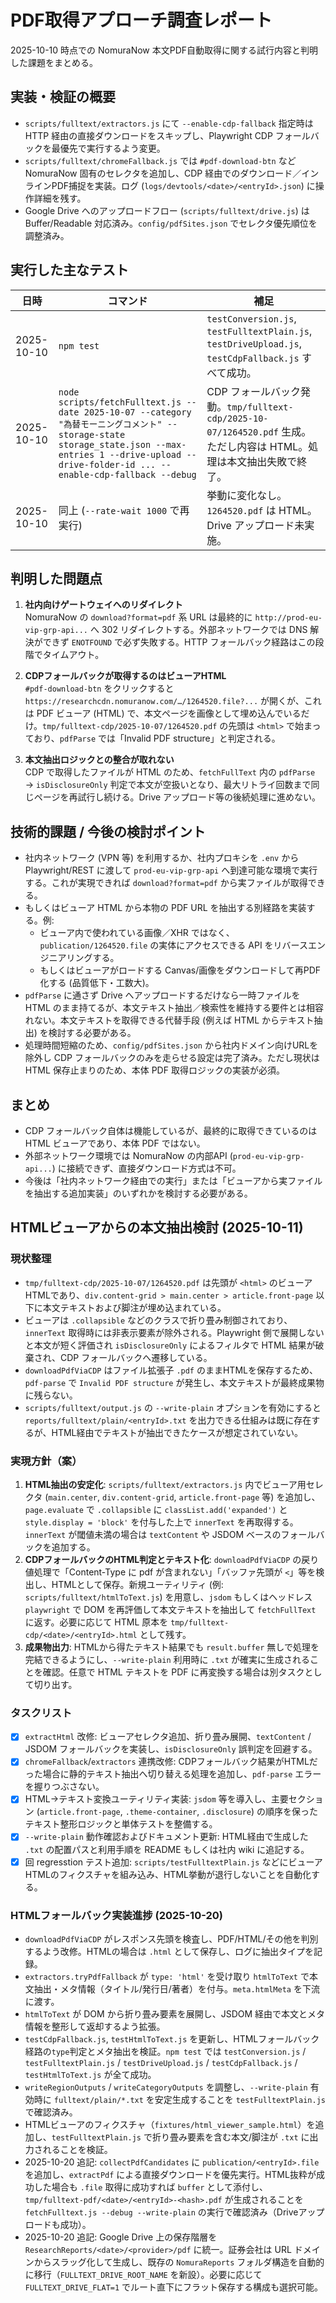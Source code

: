 # PDF取得アプローチ調査レポート

2025-10-10 時点での NomuraNow 本文PDF自動取得に関する試行内容と判明した課題をまとめる。

## 実装・検証の概要

- `scripts/fulltext/extractors.js` にて `--enable-cdp-fallback` 指定時は HTTP 経由の直接ダウンロードをスキップし、Playwright CDP フォールバックを最優先で実行するよう変更。
- `scripts/fulltext/chromeFallback.js` では `#pdf-download-btn` など NomuraNow 固有のセレクタを追加し、CDP 経由でのダウンロード／インラインPDF捕捉を実装。ログ (`logs/devtools/<date>/<entryId>.json`) に操作詳細を残す。
- Google Drive へのアップロードフロー (`scripts/fulltext/drive.js`) は Buffer/Readable 対応済み。`config/pdfSites.json` でセレクタ優先順位を調整済み。

## 実行した主なテスト

| 日時 | コマンド | 補足 |
| --- | --- | --- |
| 2025-10-10 | `npm test` | `testConversion.js`, `testFulltextPlain.js`, `testDriveUpload.js`, `testCdpFallback.js` すべて成功。
| 2025-10-10 | `node scripts/fetchFulltext.js --date 2025-10-07 --category "為替モーニングコメント" --storage-state storage_state.json --max-entries 1 --drive-upload --drive-folder-id ... --enable-cdp-fallback --debug` | CDP フォールバック発動。`tmp/fulltext-cdp/2025-10-07/1264520.pdf` 生成。ただし内容は HTML。処理は本文抽出失敗で終了。
| 2025-10-10 | 同上 (`--rate-wait 1000` で再実行) | 挙動に変化なし。`1264520.pdf` は HTML。Drive アップロード未実施。

## 判明した問題点

1. **社内向けゲートウェイへのリダイレクト**  
   NomuraNow の `download?format=pdf` 系 URL は最終的に `http://prod-eu-vip-grp-api...` へ 302 リダイレクトする。外部ネットワークでは DNS 解決ができず `ENOTFOUND` で必ず失敗する。HTTP フォールバック経路はこの段階でタイムアウト。

2. **CDPフォールバックが取得するのはビューアHTML**  
   `#pdf-download-btn` をクリックすると `https://researchcdn.nomuranow.com/…/1264520.file?...` が開くが、これは PDF ビューア (HTML) で、本文ページを画像として埋め込んでいるだけ。`tmp/fulltext-cdp/2025-10-07/1264520.pdf` の先頭は `<html>` で始まっており、`pdfParse` では「Invalid PDF structure」と判定される。

3. **本文抽出ロジックとの整合が取れない**  
   CDP で取得したファイルが HTML のため、`fetchFullText` 内の `pdfParse` → `isDisclosureOnly` 判定で本文が空扱いとなり、最大リトライ回数まで同じページを再試行し続ける。Drive アップロード等の後続処理に進めない。

## 技術的課題 / 今後の検討ポイント

- 社内ネットワーク (VPN 等) を利用するか、社内プロキシを `.env` から Playwright/REST に渡して `prod-eu-vip-grp-api` へ到達可能な環境で実行する。これが実現できれば `download?format=pdf` から実ファイルが取得できる。
- もしくはビューア HTML から本物の PDF URL を抽出する別経路を実装する。例: 
  - ビューア内で使われている画像／XHR ではなく、`publication/1264520.file` の実体にアクセスできる API をリバースエンジニアリングする。
  - もしくはビューアがロードする Canvas/画像をダウンロードして再PDF化する (品質低下・工数大)。
- `pdfParse` に通さず Drive へアップロードするだけなら一時ファイルを HTML のまま持てるが、本文テキスト抽出／検索性を維持する要件とは相容れない。本文テキストを取得できる代替手段 (例えば HTML からテキスト抽出) を検討する必要がある。
- 処理時間短縮のため、`config/pdfSites.json` から社内ドメイン向けURLを除外し CDP フォールバックのみを走らせる設定は完了済み。ただし現状は HTML 保存止まりのため、本体 PDF 取得ロジックの実装が必須。

## まとめ

- CDP フォールバック自体は機能しているが、最終的に取得できているのは HTML ビューアであり、本体 PDF ではない。
- 外部ネットワーク環境では NomuraNow の内部API (`prod-eu-vip-grp-api...`) に接続できず、直接ダウンロード方式は不可。
- 今後は「社内ネットワーク経由での実行」または「ビューアから実ファイルを抽出する追加実装」のいずれかを検討する必要がある。

## HTMLビューアからの本文抽出検討 (2025-10-11)

### 現状整理
- `tmp/fulltext-cdp/2025-10-07/1264520.pdf` は先頭が `<html>` のビューアHTMLであり、`div.content-grid > main.center > article.front-page` 以下に本文テキストおよび脚注が埋め込まれている。
- ビューアは `.collapsible` などのクラスで折り畳み制御されており、`innerText` 取得時には非表示要素が除外される。Playwright 側で展開しないと本文が短く評価され `isDisclosureOnly` によるフィルタで HTML 結果が破棄され、CDP フォールバックへ遷移している。
- `downloadPdfViaCDP` はファイル拡張子 `.pdf` のままHTMLを保存するため、`pdf-parse` で `Invalid PDF structure` が発生し、本文テキストが最終成果物に残らない。
- `scripts/fulltext/output.js` の `--write-plain` オプションを有効にすると `reports/fulltext/plain/<entryId>.txt` を出力できる仕組みは既に存在するが、HTML経由でテキストが抽出できたケースが想定されていない。

### 実現方針（案）
1. **HTML抽出の安定化**: `scripts/fulltext/extractors.js` 内でビューア用セレクタ (`main.center`, `div.content-grid`, `article.front-page` 等) を追加し、`page.evaluate` で `.collapsible` に `classList.add('expanded')` と `style.display = 'block'` を付与した上で `innerText` を再取得する。`innerText` が閾値未満の場合は `textContent` や JSDOM ベースのフォールバックを追加する。
2. **CDPフォールバックのHTML判定とテキスト化**: `downloadPdfViaCDP` の戻り値処理で「Content-Type に pdf が含まれない」「バッファ先頭が `<`」等を検出し、HTMLとして保存。新規ユーティリティ (例: `scripts/fulltext/htmlToText.js`) を用意し、`jsdom` もしくはヘッドレス `playwright` で DOM を再評価して本文テキストを抽出して `fetchFullText` に返す。必要に応じて HTML 原本を `tmp/fulltext-cdp/<date>/<entryId>.html` として残す。
3. **成果物出力**: HTMLから得たテキスト結果でも `result.buffer` 無しで処理を完結できるようにし、`--write-plain` 利用時に `.txt` が確実に生成されることを確認。任意で HTML テキストを PDF に再変換する場合は別タスクとして切り出す。

### タスクリスト
- [x] `extractHtml` 改修: ビューアセレクタ追加、折り畳み展開、`textContent` / JSDOM フォールバックを実装し、`isDisclosureOnly` 誤判定を回避する。
- [x] `chromeFallback`/`extractors` 連携改修: CDPフォールバック結果がHTMLだった場合に静的テキスト抽出へ切り替える処理を追加し、`pdf-parse` エラーを握りつぶさない。
- [x] HTML→テキスト変換ユーティリティ実装: `jsdom` 等を導入し、主要セクション (`article.front-page`, `.theme-container`, `.disclosure`) の順序を保ったテキスト整形ロジックと単体テストを整備する。
- [x] `--write-plain` 動作確認およびドキュメント更新: HTML経由で生成した `.txt` の配置パスと利用手順を README もしくは社内 wiki に追記する。
- [x] 回 regresstion テスト追加: `scripts/testFulltextPlain.js` などにビューアHTMLのフィクスチャを組み込み、HTML挙動が退行しないことを自動化する。

### HTMLフォールバック実装進捗 (2025-10-20)
- `downloadPdfViaCDP` がレスポンス先頭を検査し、PDF/HTML/その他を判別するよう改修。HTMLの場合は `.html` として保存し、ログに抽出タイプを記録。
- `extractors.tryPdfFallback` が `type: 'html'` を受け取り `htmlToText` で本文抽出・メタ情報（タイトル/発行日/著者）を付与。`meta.htmlMeta` を下流に渡す。
- `htmlToText` が DOM から折り畳み要素を展開し、JSDOM 経由で本文とメタ情報を整形して返却するよう拡張。
- `testCdpFallback.js`, `testHtmlToText.js` を更新し、HTMLフォールバック経路の`type`判定とメタ抽出を検証。`npm test` では `testConversion.js` / `testFulltextPlain.js` / `testDriveUpload.js` / `testCdpFallback.js` / `testHtmlToText.js` が全て成功。
- `writeRegionOutputs` / `writeCategoryOutputs` を調整し、`--write-plain` 有効時に `fulltext/plain/*.txt` を安定生成することを `testFulltextPlain.js` で確認済み。
- HTMLビューアのフィクスチャ（`fixtures/html_viewer_sample.html`）を追加し、`testFulltextPlain.js` で折り畳み要素を含む本文/脚注が `.txt` に出力されることを検証。
- 2025-10-20 追記: `collectPdfCandidates` に `publication/<entryId>.file` を追加し、`extractPdf` による直接ダウンロードを優先実行。HTML抜粋が成功した場合も `.file` 取得に成功すれば `buffer` として添付し、`tmp/fulltext-pdf/<date>/<entryId>-<hash>.pdf` が生成されることを `fetchFulltext.js --debug --write-plain` の実行で確認済み（Driveアップロードも成功）。
- 2025-10-20 追記: Google Drive 上の保存階層を `ResearchReports/<date>/<provider>/pdf` に統一。証券会社は URL ドメインからスラッグ化して生成し、既存の `NomuraReports` フォルダ構造を自動的に移行（`FULLTEXT_DRIVE_ROOT_NAME` を新設）。必要に応じて `FULLTEXT_DRIVE_FLAT=1` でルート直下にフラット保存する構成も選択可能。
